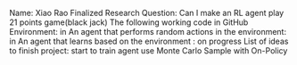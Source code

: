 Name: Xiao Rao
Finalized Research Question: Can I make an RL agent play 21 points game(black jack)
The following working code in GitHub
  Environment: in
  An agent that performs random actions in the environment: in
  An agent that learns based on the environment : on progress
List of ideas to finish project:
  start to train agent 
  use Monte Carlo Sample with On-Policy
